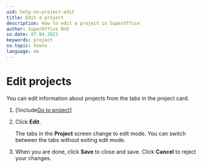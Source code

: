 ```yaml
---
uid: help-no-project-edit
title: Edit a project
description: How to edit a project in SuperOffice
author: SuperOffice RnD
so.date: 07.04.2022
keywords: project
so.topic: howto
language: no
---
```


# Edit projects

You can edit information about projects from the tabs in the project card.

1. [!include[Go to project](includes/goto-project.md)]

2. Click **Edit**.

    The tabs in the **Project** screen change to edit mode. You can switch between the tabs without exiting edit mode.

3. When you are done, click **Save** to close and save. Click **Cancel** to reject your changes.


